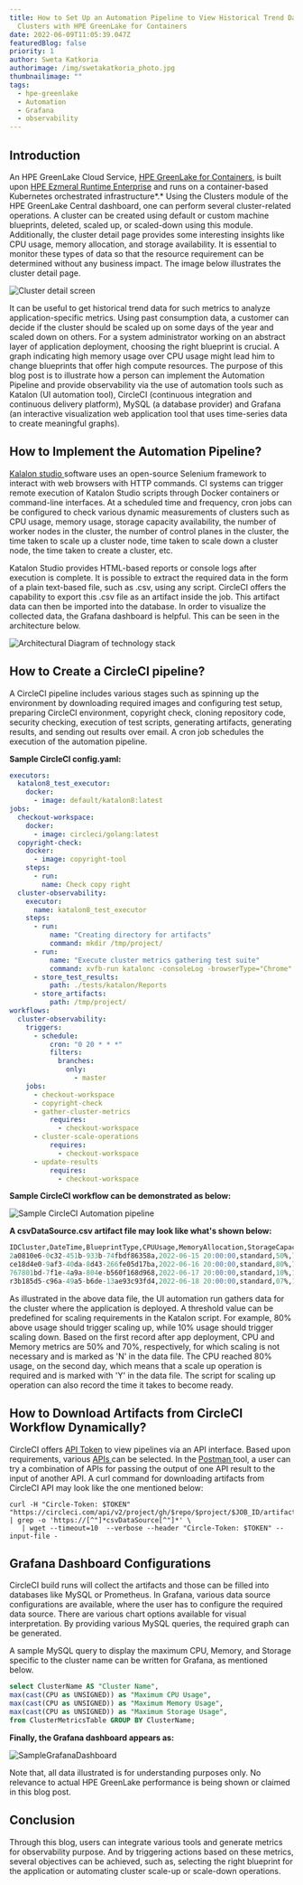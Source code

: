 ```yaml
---
title: How to Set Up an Automation Pipeline to View Historical Trend Data of
  Clusters with HPE GreenLake for Containers
date: 2022-06-09T11:05:39.047Z
featuredBlog: false
priority: 1
author: Sweta Katkoria
authorimage: /img/swetakatkoria_photo.jpg
thumbnailimage: ""
tags:
  - hpe-greenlake
  - Automation
  - Grafana
  - observability
---
```

## Introduction

An HPE GreenLake Cloud Service, [HPE GreenLake for Containers](https://www.hpe.com/us/en/greenlake/containers.html), is built upon [HPE Ezmeral Runtime Enterprise](https://www.hpe.com/us/en/software/ezmeral-runtime.html) and runs on a container-based Kubernetes orchestrated infrastructure*.* Using the Clusters module of the HPE GreenLake Central dashboard, one can perform several cluster-related operations. A cluster can be created using default or custom machine blueprints, deleted, scaled up, or scaled-down using this module. Additionally, the cluster detail page provides some interesting insights like CPU usage, memory allocation, and storage availability. It is essential to monitor these types of data so that the resource requirement can be determined without any business impact. The image below illustrates the cluster detail page.

![Cluster detail screen](/img/cluster-detail.jpg "Cluster detail screen")

It can be useful to get historical trend data for such metrics to analyze application-specific metrics. Using past consumption data, a customer can decide if the cluster should be scaled up on some days of the year and scaled down on others. For a system administrator working on an abstract layer of application deployment, choosing the right blueprint is crucial. A graph indicating high memory usage over CPU usage might lead him to change blueprints that offer high compute resources. The purpose of this blog post is to illustrate how a person can implement the Automation Pipeline and provide observability via the use of automation tools such as Katalon (UI automation tool), CircleCI (continuous integration and continuous delivery platform), MySQL (a database provider) and Grafana (an interactive visualization web application tool that uses time-series data to create meaningful graphs).

## How to Implement the Automation Pipeline?

[Kalalon studio ](https://katalon.com/katalon-studio/)software uses an open-source Selenium framework to interact with web browsers with HTTP commands. CI systems can trigger remote execution of Katalon Studio scripts through Docker containers or command-line interfaces. At a scheduled time and frequency, cron jobs can be configured to check various dynamic measurements of clusters such as CPU usage, memory usage, storage capacity availability, the number of worker nodes in the cluster, the number of control planes in the cluster, the time taken to scale up a cluster node, time taken to scale down a cluster node, the time taken to create a cluster, etc.

Katalon Studio provides HTML-based reports or console logs after execution is complete. It is possible to extract the required data in the form of a plain text-based file, such as .csv, using any script. CircleCI offers the capability to export this .csv file as an artifact inside the job. This artifact data can then be imported into the database. In order to visualize the collected data, the Grafana dashboard is helpful. This can be seen in the architecture below.

![Architectural Diagram of technology stack](/img/architectural-diagram.jpg "Architectural Diagram of technology stack")

## How to Create a  CircleCI pipeline?

A CircleCI pipeline includes various stages such as spinning up the environment by downloading required images and configuring test setup, preparing CircleCI environment, copyright check, cloning repository code, security checking, execution of test scripts, generating artifacts, generating results, and sending out results over email. A cron job schedules the execution of the automation pipeline. 

**Sample CircleCI config.yaml:**

```yaml
executors:
  katalon8_test_executor:
    docker:
      - image: default/katalon8:latest
jobs:
  checkout-workspace:
    docker:
      - image: circleci/golang:latest
  copyright-check:
    docker:
      - image: copyright-tool
    steps:
      - run:
        name: Check copy right
  cluster-observability:
    executor:
      name: katalon8_test_executor
    steps:
      - run:
          name: "Creating directory for artifacts"
          command: mkdir /tmp/project/
      - run:
          name: "Execute cluster metrics gathering test suite"
          command: xvfb-run katalonc -consoleLog -browserType="Chrome" -retry=0 -statusDelay=15 -testSuitePath="Test Suites/ClusterMetricsSuite" -executionProfile='default' -projectPath='/project/sample.prj' --config -webui.autoUpdateDrivers=true
      - store_test_results:
          path: ./tests/katalon/Reports
      - store_artifacts:
          path: /tmp/project/
workflows:
  cluster-observability:
    triggers:
      - schedule:
          cron: "0 20 * * *"
          filters:
            branches:
              only:
                - master
    jobs:
      - checkout-workspace
      - copyright-check
      - gather-cluster-metrics
          requires:
            - checkout-workspace
      - cluster-scale-operations
          requires:
            - checkout-workspace          
      - update-results
          requires:
            - checkout-workspace 
```

**Sample CircleCI workflow can be demonstrated as below:** 

![Sample CircleCI Automation pipeline](/img/circleci-workflow.jpg "Sample CircleCI Automation pipeline")

**A csvDataSource.csv artifact file may look like what's shown below:**

```sql
IDCluster,DateTime,BlueprintType,CPUUsage,MemoryAllocation,StorageCapacity,WorkerNodeCount,ScalingRequired,ClusterScaleUpDuration,ClusterScaleDownDuration,ClusterCreationDuration,ClusterDeletionDuration
2a0810e6-0c32-451b-933b-74fbdf86358a,2022-06-15 20:00:00,standard,50%,70%,5GB,3,N,,,,
ce18d4e0-9af3-40da-8d43-266fe05d17ba,2022-06-16 20:00:00,standard,80%,70%,5GB,3,Y,01,,,
767801bd-7f1e-4a9a-804e-b560f168d968,2022-06-17 20:00:00,standard,10%,10%,5GB,4,Y,,01,,
r3b185d5-c96a-49a5-b6de-13ae93c93fd4,2022-06-18 20:00:00,standard,07%,10%,5GB,2,N,,,,
```

As illustrated in the above data file, the UI automation run gathers data for the cluster where the application is deployed. A threshold value can be predefined for scaling requirements in the Katalon script. For example, 80% above usage should trigger scaling up, while 10% usage should trigger scaling down. Based on the first record after app deployment, CPU and Memory metrics are 50% and 70%, respectively, for which scaling is not necessary and is marked as 'N' in the data file. The CPU reached 80% usage, on the second day, which means that a scale up operation is required and is marked with 'Y' in the data file. The script for scaling up operation can also record the time it takes to become ready.

## How to Download Artifacts from CircleCI Workflow Dynamically?

CircleCI offers [API Token](https://circleci.com/docs/2.0/managing-api-tokens/#creating-a-personal-api-token) to view pipelines via an API interface. Based upon requirements, various [APIs ](https://circleci.com/docs/api/v2/)can be selected. In the [Postman ](https://www.postman.com/downloads/)tool, a user can try a combination of APIs for passing the output of one API result to the input of another API. A curl command for downloading artifacts from CircleCI API may look like the one mentioned below:

```shell
curl -H "Circle-Token: $TOKEN" "https://circleci.com/api/v2/project/gh/$repo/$project/$JOB_ID/artifacts" | grep -o 'https://[^"]*csvDataSource[^"]*' \
   | wget --timeout=10  --verbose --header "Circle-Token: $TOKEN" --input-file -
```

## Grafana Dashboard Configurations

CircleCI build runs will collect the artifacts and those can be filled into databases like MySQL or Prometheus. In Grafana, various data source configurations are available, where the user has to configure the required data source. There are various chart options available for visual interpretation. By providing various MySQL queries, the required graph can be generated. 

A sample MySQL query to display the maximum CPU, Memory, and Storage specific to the cluster name can be written for Grafana, as mentioned below.

```sql
select ClusterName AS "Cluster Name",
max(cast(CPU as UNSIGNED)) as "Maximum CPU Usage",
max(cast(CPU as UNSIGNED)) as "Maximum Memory Usage",
max(cast(CPU as UNSIGNED)) as "Maximum Storage Usage",
from ClusterMetricsTable GROUP BY ClusterName;
```

**Finally, the Grafana dashboard appears as:**

![SampleGrafanaDashboard](/img/cluster-metrics-grafana.jpg "Sample Grafana Dashboard (Data is for illustrative purpose only. Axis are hidden)")

Note that, all data illustrated is for understanding purposes only. No relevance to actual HPE GreenLake performance is being shown or claimed in this blog post.

## Conclusion

Through this blog, users can integrate various tools and generate metrics for observability purpose. And by triggering actions based on these metrics, several objectives can be achieved, such as, selecting the right blueprint for the application or automating cluster scale-up or scale-down operations.